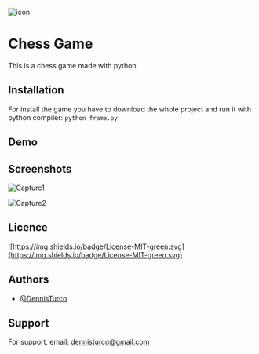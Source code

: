 ![icon](https://user-images.githubusercontent.com/57963761/230503459-79155b02-d96e-4964-96c4-c4b9cef30872.png)

# Chess Game

This is a chess game made with python.

## Installation

For install the game you have to download the whole project and run it with python compiler:
`python frame.py`

## Demo

## Screenshots

![Capture1](https://user-images.githubusercontent.com/57963761/230503243-f7d41579-0b0d-40de-96f6-a5df39ea9648.PNG)

![Capture2](https://user-images.githubusercontent.com/57963761/230503247-59ca99c9-90ac-4245-aa7c-3facc848d99e.PNG)


## Licence

![https://img.shields.io/badge/License-MIT-green.svg](https://img.shields.io/badge/License-MIT-green.svg)

## Authors

- [@DennisTurco](https://www.github.com/DennisTurco)

## Support

For support, email: [dennisturco@gmail.com](mailto:dennisturco@gmail.com)
